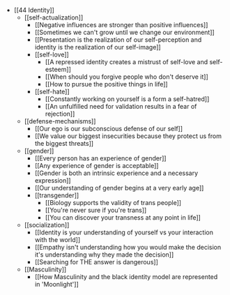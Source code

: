 - [[44 Identity]]
	- [[self-actualization]]
		- [[Negative influences are stronger than positive influences]]
		- [[Sometimes we can't grow until we change our environment]]
		- [[Presentation is the realization of our self-perception and identity is the realization of our self-image]]
		- [[self-love]]
			- [[A repressed identity creates a mistrust of self-love and self-esteem]]
			- [[When should you forgive people who don't deserve it]]
			- [[How to pursue the positive things in life]]
		- [[self-hate]]
			- [[Constantly working on yourself is a form a self-hatred]]
			- [[An unfulfilled need for validation results in a fear of rejection]]
	- [[defense-mechanisms]]
		- [[Our ego is our subconscious defense of our self]]
		- [[We value our biggest insecurities because they protect us from the biggest threats]]
	- [[gender]]
		- [[Every person has an experience of gender]]
		- [[Any experience of gender is acceptable]]
		- [[Gender is both an intrinsic experience and a necessary expression]]
		- [[Our understanding of gender begins at a very early age]]
		- [[transgender]]
			- [[Biology supports the validity of trans people]]
			- [[You're never sure if you're trans]]
			- [[You can discover your transness at any point in life]]
	- [[socialization]]
		- [[Identity is your understanding of yourself vs your interaction with the world]]
		- [[Empathy isn't understanding how you would make the decision it's understanding why they made the decision]]
		- [[Searching for THE answer is dangerous]]
	- [[Masculinity]]
		- [[How Masculinity and the black identity model are represented in 'Moonlight']]
